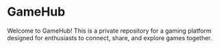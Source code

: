 # GameHub

Welcome to GameHub! This is a private repository for a gaming platform designed for enthusiasts to connect, share, and explore games together.